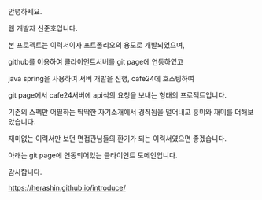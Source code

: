 안녕하세요.  

웹 개발자 신준호입니다. 

본 프로젝트는 이력서이자 포트폴리오의 용도로 개발되었으며,

github를 이용하여 클라이언트서버를 git page에 연동하였고

java spring을 사용하여 서버 개발을 진행, cafe24에 호스팅하여

git page에서 cafe24서버에 api식의 요청을 보내는 형태의 프로젝트입니다.


기존의 스펙만 어필하는 딱딱한 자기소개에서 
경직됨을 덜어내고 흥미와 재미를 더해보았습니다. 

재미없는 이력서만 보던 면접관님들의 환기가 되는 이력서였으면 좋겠습니다. 

아래는 git page에 연동되어있는 클라이언트 도메인입니다. 

감사합니다. 

https://herashin.github.io/introduce/
